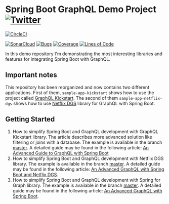 # Spring Boot GraphQL Demo Project [![Twitter](https://img.shields.io/twitter/follow/piotr_minkowski.svg?style=social&logo=twitter&label=Follow%20Me)](https://twitter.com/piotr_minkowski)

[![CircleCI](https://circleci.com/gh/piomin/sample-spring-boot-graphql.svg?style=svg)](https://circleci.com/gh/piomin/sample-spring-boot-graphql)

[![SonarCloud](https://sonarcloud.io/images/project_badges/sonarcloud-black.svg)](https://sonarcloud.io/dashboard?id=piomin_sample-spring-boot-graphql)
[![Bugs](https://sonarcloud.io/api/project_badges/measure?project=piomin_sample-spring-boot-graphql&metric=bugs)](https://sonarcloud.io/dashboard?id=piomin_sample-spring-boot-graphql)
[![Coverage](https://sonarcloud.io/api/project_badges/measure?project=piomin_sample-spring-boot-graphql&metric=coverage)](https://sonarcloud.io/dashboard?id=piomin_sample-spring-boot-graphql)
[![Lines of Code](https://sonarcloud.io/api/project_badges/measure?project=piomin_sample-spring-boot-graphql&metric=ncloc)](https://sonarcloud.io/dashboard?id=piomin_sample-spring-boot-graphql)

In this demo repository I'm demonstrating the most interesting libraries and features for integrating Spring Boot with GraphQL.

## Important notes
This repository has been reorganized and now contains two different applications. First of them, `sample-app-kickstart` shows how to use the project called [GraphQL Kickstart](https://github.com/graphql-java-kickstart/graphql-spring-boot). The second of them `sample-app-netflix-dgs` shows how to use [Netflix DGS](https://netflix.github.io/dgs) library for GraphQL with Spring Boot.

## Getting Started 
1. How to simplify Spring Boot and GraphQL development with GraphQL Kickstart library. The article describes more advanced solution like filtering or joins with a database. The example is available in the branch [master](https://github.com/piomin/sample-spring-boot-graphql/tree/master/sample-app-kickstart). A detailed guide may be found in the following article: [An Advanced Guide to GraphQL with Spring Boot](https://piotrminkowski.com/2020/07/31/an-advanced-guide-to-graphql-with-spring-boot/)
2. How to simplify Spring Boot and GraphQL development with Netflix DGS library. The example is available in the branch [master](https://github.com/piomin/sample-spring-boot-graphql/tree/master/sample-app-netflix-dgs). A detailed guide may be found in the following article: [An Advanced GraphQL with Spring Boot and Netflix DGS](https://piotrminkowski.com/2021/04/08/an-advanced-graphql-with-spring-boot-and-netflix-dgs/).
3. How to simplify Spring Boot and GraphQL development with Spring for Graph library. The example is available in the branch [master](https://github.com/piomin/sample-spring-boot-graphql/tree/master/sample-app-spring-graphql). A detailed guide may be found in the following article: [An Advanced GraphQL with Spring Boot](https://piotrminkowski.com/2023/01/18/an-advanced-graphql-with-spring-boot/).
